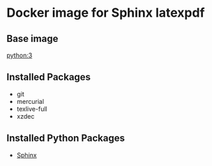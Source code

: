 # Docker image for Sphinx latexpdf

## Base image

[python:3](https://hub.docker.com/_/python/)

## Installed Packages

* git
* mercurial
* texlive-full
* xzdec

## Installed Python Packages

* [Sphinx](https://pypi.python.org/pypi/Sphinx)
